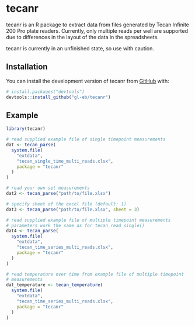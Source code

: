 # tecanr

<!-- badges: start -->
<!-- badges: end -->

tecanr is an R package to extract data from files generated by Tecan Infinite
200 Pro plate readers. Currently, only multiple reads per well are supported due
to differences in the layout of the data in the spreadsheets.

tecanr is currently in an unfinished state, so use with caution.

## Installation

You can install the development version of tecanr from
[GitHub](https://github.com/gl-eb/tecanr) with:

``` r
# install.packages("devtools")
devtools::install_github("gl-eb/tecanr")
```

## Example

``` r
library(tecanr)

# read supplied example file of single timepoint measurements
dat <- tecan_parse(
  system.file(
    "extdata",
    "tecan_single_time_multi_reads.xlsx",
    package = "tecanr"
  )
)

# read your own set measurements
dat2 <- tecan_parse("path/to/file.xlsx")

# specify sheet of the excel file (default: 1)
dat3 <- tecan_parse("path/to/file.xlsx", sheet = 3)

# read supplied example file of multiple timepoint measurements
# parameters work the same as for tecan_read_single()
dat4 <- tecan_parse(
  system.file(
    "extdata",
    "tecan_time_series_multi_reads.xlsx",
    package = "tecanr"
  )
)

# read temperature over time from example file of multiple timepoint
# measurements
dat_temperature <- tecan_temperature(
  system.file(
    "extdata",
    "tecan_time_series_multi_reads.xlsx",
    package = "tecanr"
  )          
)
```

